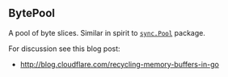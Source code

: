 BytePool
--------

A pool of byte slices. Similar in spirit to
[`sync.Pool`](http://tip.golang.org/pkg/sync/#Pool) package.

For discussion see this blog post:

 - http://blog.cloudflare.com/recycling-memory-buffers-in-go
